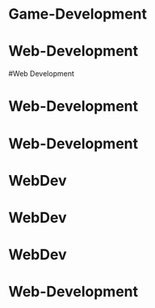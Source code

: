 # Game-Development
# Web-Development
#Web Development
# Web-Development
# Web-Development
# WebDev
# WebDev
# WebDev
# Web-Development
